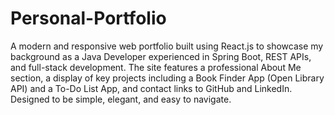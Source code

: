 # Personal-Portfolio
A modern and responsive web portfolio built using React.js to showcase my background as a Java Developer experienced in Spring Boot, REST APIs, and full-stack development. The site features a professional About Me section, a display of key projects including a Book Finder App (Open Library API) and a To-Do List App, and contact links to GitHub and LinkedIn. Designed to be simple, elegant, and easy to navigate.
